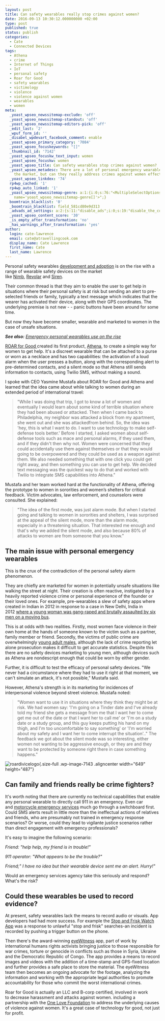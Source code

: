 ```yaml
---
layout: post
title: Can safety wearables really stop crimes against women?
date: 2016-09-13 10:30:12.000000000 +02:00
type: post
published: true
status: publish
categories:
  - Cate
  - Connected Devices
tags:
  - Athena
  - crime
  - Internet of Things
  - IoT
  - personal safety
  - Roar for Good
  - safety wearables
  - victimology
  - violence
  - violence against women
  - wearables
  - women
meta:
  _yoast_wpseo_newssitemap-exclude: 'off'
  _yoast_wpseo_newssitemap-standout: 'off'
  _yoast_wpseo_newssitemap-editors-pick: 'off'
  _edit_last: '2'
  _wpuf_form_id: ''
  _disabel_wpdevart_facebook_comment: enable
  _yoast_wpseo_primary_category: '7084'
  _yoast_wpseo_focuskeywords: "[]"
  _thumbnail_id: '7142'
  _yoast_wpseo_focuskw_text_input: women
  _yoast_wpseo_focuskw: women
  _yoast_wpseo_title: Can safety wearables stop crimes against women?
  _yoast_wpseo_metadesc: There are a lot of personal emergency wearables coming onto
    the market, but can they really address crimes against women effectively?
  _yoast_wpseo_linkdex: '74'
  rp4wp_cached: '1'
  rp4wp_auto_linked: '1'
  _yoast_wpseo_newssitemap-genre: a:1:{i:0;s:76:"<MultipleSelectOptions {} for select
    name='yoast_wpseo_newssitemap-genre[]'>";}
  boomtrain_blacklist: '0'
  _boomtrain_blacklist: field_581cd80e9d313
  _advads_ad_settings: a:2:{s:11:"disable_ads";i:0;s:19:"disable_the_content";i:0;}
  _yoast_wpseo_content_score: '30'
  _is_empty_after_transformation: 'no'
  _has_warnings_after_transformation: 'yes'
author:
  login: cate-lawrence
  email: cate@atravellingcook.com
  display_name: Cate Lawrence
  first_name: Cate
  last_name: Lawrence
---
```

Personal safety wearables [development and
adoption](https://readwrite.com/2016/07/01/personal-safety-wearables-on-rise-dt4/) is
on the rise with a range of wearable safety devices on the market
like [Nimb](http://nimb.com/), [Revolar](https://revolar.com/) and [Siren](http://sirenring.com/).

Their common thread is that they aim to enable the user to get help in
situations where their personal safety is at risk but sending an alert
to pre-selected friends or family, typically a text message which
indicates that the wearer has activated their device, along with their
GPS coordinates. The underlying premise is not new - - panic buttons
have been around for some time.

But now they have become smaller, wearable and marketed to women in the
case of unsafe situations.

***See also:** [Emergency personal wearables use on the
rise](https://readwrite.com/2016/07/01/personal-safety-wearables-on-rise-dt4/)*

[ROAR for Good ](http://www.roarforgood.com/)created its first
product, [Athena](http://www.roarforgood.com/), to create a simple way
for women to get help. It's a discreet wearable that can be attached to
a purse or worn as a necklace and has two capabilities: the activation
of a loud alarm when the user presses a button, along with the
corresponding alert to pre-determined contacts, and a silent mode so
that Athena still sends information to contacts, using Twilio SMS,
without making a sound.

I spoke with CEO Yasmine Mustafa about ROAR for Good and Athena and
learned that the idea came about while talking to women during an
extended period of international travel:

> "While I was doing that trip, I got to know a lot of women and
> eventually I would learn about some kind of terrible situation where
> they had been abused or attacked. Then when I came back to
> Philadelphia, my neighbor was attacked a block from my apartment, she
> went out and she was attackedfrom behind. So, the idea was 'hey, this
> is what I want to do. I want to use technology to make self-defense
> tools better.' Before I started, I asked women about self-defense
> tools such as mace and personal alarms, if they used them, and if they
> didn't then why not. Women were concerned that they could accidentally
> use them against themselves or that they would going to be overpowered
> and they could be used as a weapon against them. We also needed
> something that with one click you could get right away, and then
> something you can use to get help. We decided text messaging was the
> quickest way to do that and worked with Twilio to integrate SMS
> capabilities into Athena."

Mustafa and her team worked hard at the functionality of Athena,
offering the prototype to women in sororities and women’s shelters for
critical feedback. Victim advocates, law enforcement, and counselors
were consulted. She explained:

> "The idea of the first mode, was just alarm mode. But when I started
> going and talking to women in sororities and shelters, I was surprised
> at the appeal of the silent mode, more than the alarm mode, especially
> in a threatening situation. That interested me enough and that's why
> we added the silent mode, and also because 80% of attacks to women are
> from someone that you know."

The main issue with personal emergency wearables
------------------------------------------------

This is the crux of the contradiction of the personal safety alarm
phenomenon.

They are chiefly are marketed for women in potentially unsafe situations
like walking the street at night. Their creation is often
reactive, instigated by a heavily reported violence crime or personal
experience of the founder or their loved ones. For example,
pre-wearables a slew of safety apps where created in Indian in 2012 in
response to a case in New Delhi, India in 2012 [where a young woman was
gang-raped and brutally assaulted by six men on a moving
bus](http://www.nytimes.com/2013/01/04/world/asia/murder-charges-filed-against-5-men-in-india-gang-rape.html?hp&_r=0).

This is at odds with two realities. Firstly, most women face violence in
their own home at the hands of someone known to the victim such as a
partner, family member or friend. Secondly, the victims of public crime
are overwhelmingly [young adult
males](http://victimsofcrime.org/docs/default-source/ncvrw2015/2015ncvrw_stats_assault.pdf?sfvrsn=2),
although the lack of crime reporting let alone prosecution makes it
difficult to get accurate statistics. Despite this there are no safety
devices marketing to young men, although devices such as Athena are
nondescript enough that could be worn by either gender.

Further, it is difficult to test the efficacy of personal safety
devices. "We never had a circumstance where they had to use it right at
that moment, we can't simulate an attack, it's not possible," Mustafa
said.

However, Athena's strength is in its marketing for incidences of
interpersonal violence beyond street violence. Mustafa noted:

> "Women want to use it in situations where they think they might be at
> risk. We had women say: 'I'm going on a Tinder date and I've already
> told my friend she gets a message from me that I want her to come get
> me out of the date or that I want her to call me' or 'I'm on a study
> date or a study group, and this guy keeps putting his hand on my
> thigh, and I'm too uncomfortable to say something' or 'I'm worried
> about my safety and I want her to come interrupt the situation'.." The
> feedback we got about the silent mode was so interesting, either women
> not wanting to be aggressive enough, or they are and they want to be
> protected by someone right there in case something happens."

![roardivicelogo](rw-import/RoarDiviceLogo.jpg){.size-full
.wp-image-7143 .aligncenter width="649" height="487"}

Can family and friends really be crime fighters?
------------------------------------------------

It's worth noting that there are currently no technical capabilities
that enable any personal wearable to directly call 911 in an emergency.
Even car and [motorcycle emergency
services](https://readwrite.com/2016/05/23/calm-cruel-connected-iot-hits-misses-may-vr1/) much
go through a switchboard first. Could SMS alerts result in little more
than the ineffectual actions of relatives and friends, who are
presumably not trained in emergency response scenarios? Or worse, could
they lead to vigilante justice scenarios rather than direct engagement
with emergency professionals?

It's easy to imagine the following scenario:

*Friend: "help help, my friend is in trouble!"*

*911 operator: "What appears to be the trouble?"*

*Friend;" I have no idea but their wearable device sent me an alert.
Hurry!"*

Would an emergency services agency take this seriously and respond?
What's the risk?

Could these wearables be used to record evidence?
-------------------------------------------------

At present, safety wearables lack the means to record audio or visuals.
App developers had had more success. For example the [Stop and Frisk
Watch
App](https://itunes.apple.com/us/app/stop-frisk-watch/id583006596?ls=1&mt=8) was
a response to unlawful "stop and frisk" searches-an incident is recorded
by pushing a trigger button on the phone.

Then there's the
award-winning [eyeWitness](http://eyewitnessproject.org/) app, part of
work by international humans rights activists bringing justice to those
responsible for war crimes, torture or genocide in conflicts such as
those in Syria, Ukraine and the Democratic Republic of Congo. The app
provides a means to record images and videos with the addition of a
time-stamp and GPS-fixed location and further provides a safe place to
store the material. The eyeWitness team then becomes an ongoing advocate
for the footage, analyzing the information and working with the
appropriate legal authorities to promote accountability for those who
commit the worst international crimes.

Roar for Good is actually an LLC and B-corp certified, involved in work
to decrease harassment and attacks against women. including a
partnership with the [One Love
Foundation](http://www.digitaljournal.com/pr/2712783) to address the
underlying causes of violence against women. It's a great case of
technology for good, not just for profit.
